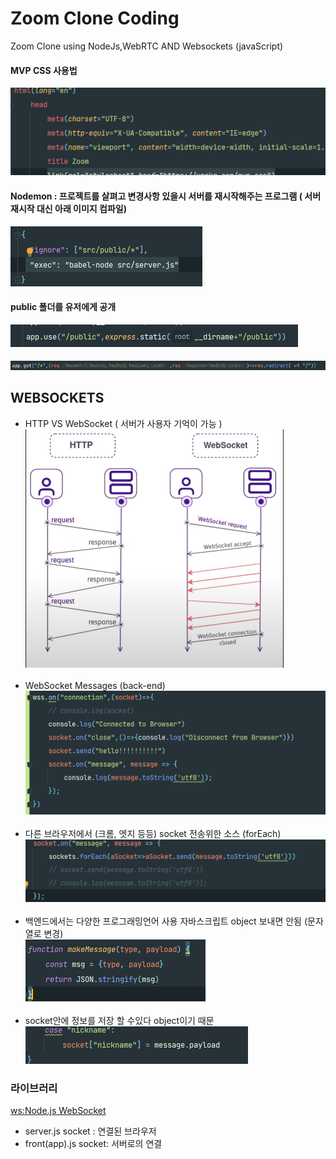 # Zoom Clone Coding

Zoom Clone using NodeJs,WebRTC AND Websockets (javaScript)

#### MVP CSS 사용법
![img.png](img.png)
  
#### Nodemon : 프로젝트를 살펴고 변경사항 있을시 서버를 재시작해주는 프로그램 ( 서버 재시작 대신 아래 이미지 컴파일)
![img1.png](img1.png)
  
#### public 폴더를 유저에게 공개
![img2.png](img3.png)

#### 
![img4.png](img2.png) 

## WEBSOCKETS
- HTTP VS WebSocket ( 서버가 사용자 기억이 가능 )
![img_1.png](img_1.png) <br/><br/>
- WebSocket Messages (back-end) 
![img_2.png](img_2.png) <br/><br/>
- 다른 브라우저에서 (크롬, 엣지 등등) socket 전송위한 소스 (forEach)
![img_3.png](img_3.png) <br/><br/>
- 백엔드에서는 다양한 프로그래밍언어 사용 자바스크립트 object 보내면 안됨 (문자열로 변경)  
![img_4.png](img_4.png) <br/><br/>
- socket안에 정보를 저장 할 수있다 object이기 때문
![img_5.png](img_5.png)


### 라이브러리
[ws:Node.js WebSocket](https://www.npmjs.com/package/ws) <br/>
- server.js socket : 연결된 브라우저
- front(app).js socket:  서버로의 연결

[comment]: <> (https://nomadcoders.co/noom/lectures/3072)

